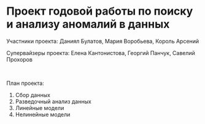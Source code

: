 # Проект годовой работы по поиску и анализу аномалий в данных

Участники проекта: Даниял Булатов, Мария Воробьева, Король Арсений 

Супервайзеры проекта: Елена Кантонистова, Георгий Панчук, Савелий Прохоров

</br>

План проекта: </br> 
1) Сбор данных </br> 
2) Разведочный анализ данных </br> 
3) Линейные модели</br> 
4) Нелинейные модели </br> 



